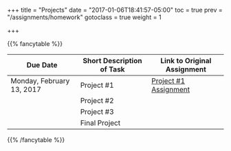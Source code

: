 +++
title = "Projects"
date = "2017-01-06T18:41:57-05:00"
toc = true
prev = "/assignments/homework"
gotoclass = true
weight = 1

+++




{{% fancytable %}}

| Due Date | Short Description of Task | Link to Original Assignment |
|---------------------|------|------|
|   Monday, February 13, 2017   |   Project #1   |  [Project #1 Assignment](/assignments/project1) |
|      |   Project #2   |   |
|      |   Project #3   |   |
| | Final Project  |  |

{{% /fancytable %}}